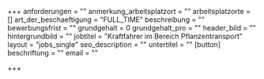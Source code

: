+++
anforderungen = ""
anmerkung_arbeitsplatzort = ""
arbeitsplatzorte = []
art_der_beschaeftigung = "FULL_TIME"
beschreibung = ""
bewerbungsfrist = ""
grundgehalt = 0
grundgehalt_pro = ""
header_bild = ""
hintergrundbild = ""
jobtitel = "Kraftfahrer im Bereich Pflanzentransport"
layout = "jobs_single"
seo_description = ""
untertitel = ""
[button]
beschriftung = ""
email = ""

+++
